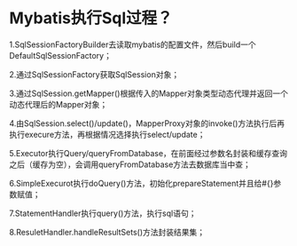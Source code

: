 # Mybatis执行Sql过程？

1.SqlSessionFactoryBuilder去读取mybatis的配置文件，然后build一个DefaultSqlSessionFactory；

2.通过SqlSessionFactory获取SqlSession对象；

3.通过SqlSession.getMapper()根据传入的Mapper对象类型动态代理并返回一个动态代理后的Mapper对象；

4.由SqlSession.select()/update()，MapperProxy对象的invoke()方法执行后再执行execure方法，再根据情况选择执行select/update；

5.Executor执行Query/queryFromDatabase，在前面经过参数名封装和缓存查询之后（缓存为空），会调用queryFromDatabase方法去数据库当中查；

6.SimpleExecurot执行doQuery()方法，初始化prepareStatement并且给#{}参数赋值；

7.StatementHandler执行query()方法，执行sql语句；

8.ResuletHandler.handleResultSets()方法封装结果集；